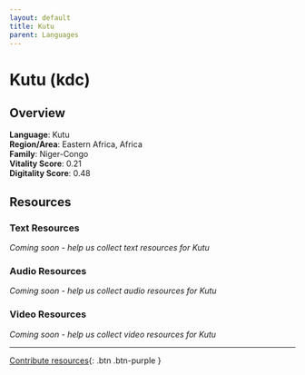 ```yaml
---
layout: default
title: Kutu
parent: Languages
---
```


# Kutu (kdc)

## Overview

**Language**: Kutu  
**Region/Area**: Eastern Africa, Africa  
**Family**: Niger-Congo  
**Vitality Score**: 0.21  
**Digitality Score**: 0.48  

## Resources

### Text Resources
*Coming soon - help us collect text resources for Kutu*

### Audio Resources
*Coming soon - help us collect audio resources for Kutu*

### Video Resources
*Coming soon - help us collect video resources for Kutu*

---

[Contribute resources](https://fairtrain.github.io/){: .btn .btn-purple }
